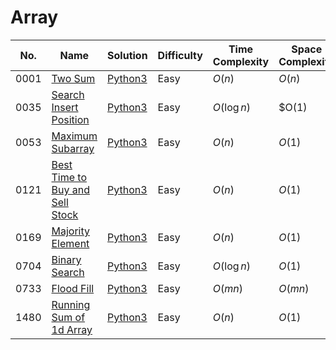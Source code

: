 # Array

| No.  | Name  | Solution | Difficulty | Time Complexity | Space Complexity |
| --- | --- | --- | --- | --- | --- |
| 0001 | [Two Sum](https://leetcode.com/problems/two-sum) | [Python3](https://leetcode.com/problems/two-sum/solutions/4017038/two-sums-python-easy-explanations/) | Easy | $O(n)$ | $O(n)$ |
| 0035 | [Search Insert Position](https://leetcode.com/problems/search-insert-position/) | [Python3](https://leetcode.com/problems/search-insert-position/solutions/4153027/search-insert-position-python-easy-explanations/) | Easy | $O(\log n)$ | $O(1) |
| 0053 | [Maximum Subarray](https://leetcode.com/problems/maximum-subarray/) | [Python3](https://leetcode.com/problems/maximum-subarray/solutions/4047524/maximum-subarray-python-easy-explanations/) | Easy | $O(n)$ | $O(1)$ |
| 0121 | [Best Time to Buy and Sell Stock](https://leetcode.com/problems/best-time-to-buy-and-sell-stock/) | [Python3](https://leetcode.com/problems/best-time-to-buy-and-sell-stock/solutions/4034420/best-time-to-buy-and-sell-stock-python-easy-explanations/) | Easy | $O(n)$ | $O(1)$ |
| 0169 | [Majority Element](https://leetcode.com/problems/majority-element/) | [Python3](https://leetcode.com/problems/majority-element/solutions/4185735/majority-element-python-easy-explanations/) | Easy | $O(n)$ | $O(1)$ |
| 0704 | [Binary Search](https://leetcode.com/problems/binary-search/) | [Python3](https://leetcode.com/problems/binary-search/solutions/4074950/binary-search-python-easy-explanations/) | Easy | $O(\log n)$ | $O(1)$ |
| 0733 | [Flood Fill](https://leetcode.com/problems/flood-fill/) | [Python3](https://leetcode.com/problems/flood-fill/solutions/4098937/flood-fill-python-easy-explanations/) | Easy | $O(mn)$ | $O(mn)$ |
| 1480 | [Running Sum of 1d Array](https://leetcode.com/problems/running-sum-of-1d-array/) | [Python3](https://leetcode.com/problems/running-sum-of-1d-array/solutions/4297313/running-sum-of-1d-array-python-easy-explanations/) | Easy | $O(n)$ | $O(1)$ |
